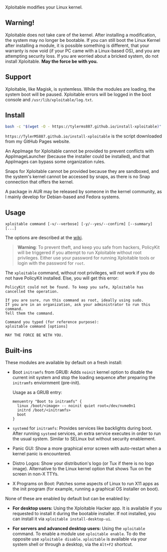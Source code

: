 Xploitable modifies your Linux kernel.

## Warning!

Xploitable does not take care of the kernel. After installing a modification,
the system may no longer be bootable. If you can still boot the Linux Kernel after
installing a module, it is possible something is different, that your warranty
is now void (if your PC came with a Linux-based OS), and you are attempting security
loss. If you are worried about a bricked system, do not install Xploitable. **May the force be with you.**

## Support

Xploitable, like Magisk, is systemless. While the modules are loading, the system boot will be paused.
Xploitable errors will be logged in the boot console and `/usr/lib/xploitable/log.txt`.

## Install

```bash
bash -c "$(wget -O - https://tylerms887.github.io/install-xploitable)"
```

`https://TylerMS887.github.io/install-xploitable` is the script downloaded from my GitHub
Pages website.

An AppImage for Xploitable cannot be provided to prevent conflicts with AppImageLauncher
(because the installer could be installed), and that AppImages can bypass some
organization rules.

Snaps for Xploitable cannot be provided because they are sandboxed, and the system's kernel cannot
be accessed by snaps, as there is no Snap connection that offers the kernel.

A package in AUR may be released by someone in the kernel community, as I mainly develop for
Debian-based and Fedora systems.

## Usage

```
xploitable command [-v/--verbose] [-y/--yes/--confirm] [--summary] [...]
```

The options are described at the [wiki](https://github.com/TylerMS887/xploitable/wiki).

> **Warning**: To prevent theft, and keep you safe from hackers, PolicyKit will be triggered
  if you attempt to run Xploitable without root privileges. Either use your password for running
  Xploitable tools or login with the password for `root`.
  
  The `xploitable` command, without root privileges, will not work if you do not have PolicyKit
  installed. Else, you will get this error:
  
  ```
  PolicyKit could not be found. To keep you safe, Xploitable has cancelled the operation.
  
  If you are sure, run this command as root, ideally using sudo.
  If you are in an organization, ask your administrator to run this command.
  Tell them the command.
  
  Command you typed (for reference purpose):
  xploitable command [options]
  
  MAY THE FORCE BE WITH YOU.
  ```

## Built-ins

These modules are available by default on a fresh install:

* Boot `initramfs` from GRUB: Adds `noinit` kernel option to disable the current init system
  and stop the loading sequence after preparing the `initramfs` enviornment (pre-init).
  
  Usage as a GRUB entry:
  ```
  menuentry "Boot to initramfs" {
    linux /boot/<image> -- noinit quiet root=/dev/nvme0n1
    initrd /boot/<initramfs>
    boot
  }
  ```

* `systemd` for `initramfs`: Provides services like backlights during boot. After running `systemd`
  services, an extra service executes in order to run the usual system. Similar to SELinux but without
  security enablement.

* Panic GUI: Show a more graphical error screen with auto-restart when a kernel panic is encountered.

* Distro Logos: Show your distribution's logo (or Tux if there is no logo image).
  Alternative to the Linux kernel option that shows Tux on the screen in non-X TTYs.

* X Programs on Boot: Patches some aspects of Linux to run X11 apps as the init program (for example,
  running a graphical OS installer on boot).

None of these are enabled by default but can be enabled by:

* **For desktop users:** Using the Xploitable Hacker app. It is available if you requested to install it
  during the bootable installer. If not installed, you can install it via `xploitable install-desktop-ui`.

* **For servers and advanced desktop users:** Using the `xploitable` command. To enable a module use
  `xploitable enable`. To do the opposite use `xploitable disable`. `xploitable` is available via your
  system shell or through a desktop, via the `Alt+F2` shortcut.
